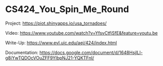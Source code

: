 # CS424_You_Spin_Me_Round

Project: https://piot.shinyapps.io/usa_tornadoes/

Video: https://www.youtube.com/watch?v=YfsvCtfjSfE&feature=youtu.be

Write-Up: https://www.evl.uic.edu/aej/424/index.html

Documentation: https://docs.google.com/document/d/1648HsjlLl-g8iYwTQDOcVOuZFF9YlbpNJ21-YQKTFnI/
